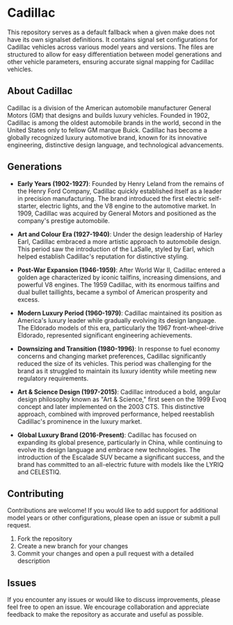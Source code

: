 # Cadillac

This repository serves as a default fallback when a given make does not have its own signalset definitions. It contains signal set configurations for Cadillac vehicles across various model years and versions. The files are structured to allow for easy differentiation between model generations and other vehicle parameters, ensuring accurate signal mapping for Cadillac vehicles.

## About Cadillac

Cadillac is a division of the American automobile manufacturer General Motors (GM) that designs and builds luxury vehicles. Founded in 1902, Cadillac is among the oldest automobile brands in the world, second in the United States only to fellow GM marque Buick. Cadillac has become a globally recognized luxury automotive brand, known for its innovative engineering, distinctive design language, and technological advancements.

## Generations

- **Early Years (1902-1927)**: Founded by Henry Leland from the remains of the Henry Ford Company, Cadillac quickly established itself as a leader in precision manufacturing. The brand introduced the first electric self-starter, electric lights, and the V8 engine to the automotive market. In 1909, Cadillac was acquired by General Motors and positioned as the company's prestige automobile.

- **Art and Colour Era (1927-1940)**: Under the design leadership of Harley Earl, Cadillac embraced a more artistic approach to automobile design. This period saw the introduction of the LaSalle, styled by Earl, which helped establish Cadillac's reputation for distinctive styling.

- **Post-War Expansion (1946-1959)**: After World War II, Cadillac entered a golden age characterized by iconic tailfins, increasing dimensions, and powerful V8 engines. The 1959 Cadillac, with its enormous tailfins and dual bullet taillights, became a symbol of American prosperity and excess.

- **Modern Luxury Period (1960-1979)**: Cadillac maintained its position as America's luxury leader while gradually evolving its design language. The Eldorado models of this era, particularly the 1967 front-wheel-drive Eldorado, represented significant engineering achievements.

- **Downsizing and Transition (1980-1996)**: In response to fuel economy concerns and changing market preferences, Cadillac significantly reduced the size of its vehicles. This period was challenging for the brand as it struggled to maintain its luxury identity while meeting new regulatory requirements.

- **Art & Science Design (1997-2015)**: Cadillac introduced a bold, angular design philosophy known as "Art & Science," first seen on the 1999 Evoq concept and later implemented on the 2003 CTS. This distinctive approach, combined with improved performance, helped reestablish Cadillac's prominence in the luxury market.

- **Global Luxury Brand (2016-Present)**: Cadillac has focused on expanding its global presence, particularly in China, while continuing to evolve its design language and embrace new technologies. The introduction of the Escalade SUV became a significant success, and the brand has committed to an all-electric future with models like the LYRIQ and CELESTIQ.

## Contributing

Contributions are welcome! If you would like to add support for additional model years or other configurations, please open an issue or submit a pull request.

1. Fork the repository
2. Create a new branch for your changes
3. Commit your changes and open a pull request with a detailed description

## Issues

If you encounter any issues or would like to discuss improvements, please feel free to open an issue. We encourage collaboration and appreciate feedback to make the repository as accurate and useful as possible.
